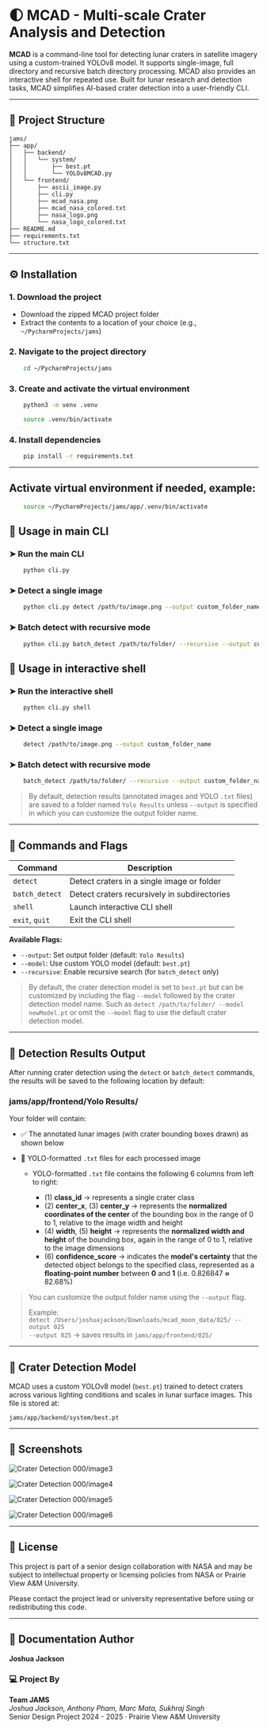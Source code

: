 # 🌓 MCAD - Multi-scale Crater Analysis and Detection

**MCAD** is a command-line tool for detecting lunar craters in satellite imagery using a custom-trained YOLOv8 model. 
It supports single-image, full directory and recursive batch directory processing. MCAD also provides an interactive shell
for repeated use. Built for lunar research and detection tasks, MCAD simplifies AI-based crater detection into a 
user-friendly CLI.

---

## 📁 Project Structure
```
jams/
├── app/
│   ├── backend/
│   │   └── system/
│   │       ├── best.pt
│   │       └── YOLOv8MCAD.py
│   └── frontend/
│       ├── ascii_image.py
│       ├── cli.py
│       ├── mcad_nasa.png
│       ├── mcad_nasa_colored.txt
│       ├── nasa_logo.png
│       └── nasa_logo_colored.txt
├── README.md
├── requirements.txt
└── structure.txt
```

---

## ⚙️ Installation

### 1. Download the project
- Download the zipped MCAD project folder
- Extract the contents to a location of your choice (e.g., `~/PycharmProjects/jams`)

### 2. Navigate to the project directory
```bash
    cd ~/PycharmProjects/jams
```

### 3. Create and activate the virtual environment
```bash
    python3 -m venv .venv
```
```bash
    source .venv/bin/activate
```

### 4. Install dependencies
```bash
    pip install -r requirements.txt
```

---
## Activate virtual environment if needed, example:
```bash
    source ~/PycharmProjects/jams/app/.venv/bin/activate
```

## 🚀 Usage in main CLI
### ➤ Run the main CLI
```bash
    python cli.py
```

### ➤ Detect a single image
```bash
    python cli.py detect /path/to/image.png --output custom_folder_name
```

### ➤ Batch detect with recursive mode
```bash
    python cli.py batch_detect /path/to/folder/ --recursive --output custom_folder_name
```
## 🚀 Usage in interactive shell
### ➤ Run the interactive shell
```bash
    python cli.py shell
```

### ➤ Detect a single image
```bash
    detect /path/to/image.png --output custom_folder_name
```

### ➤ Batch detect with recursive mode
```bash
    batch_detect /path/to/folder/ --recursive --output custom_folder_name
```

> By default, detection results (annotated images and YOLO `.txt` files) are 
> saved to a folder named `Yolo Results` unless `--output` is specified in which you 
> can customize the output folder name.

---

## 🧪 Commands and Flags

| Command        | Description                                  |
|----------------|----------------------------------------------|
| `detect`       | Detect craters in a single image or folder   |
| `batch_detect` | Detect craters recursively in subdirectories |
| `shell`        | Launch interactive CLI shell                 |
| `exit`, `quit` | Exit the CLI shell                           |

**Available Flags:**
- `--output`: Set output folder (default: `Yolo Results`)
- `--model`: Use custom YOLO model (default: `best.pt`)
- `--recursive`: Enable recursive search (for `batch_detect` only)

> By default, the crater detection model is set to `best.pt` but can be customized by including the flag `--model` followed by the crater detection model name.
> Such as `detect /path/to/folder/ --model newModel.pt` or omit the `--model` flag to use the default crater detection model.

---

## 📂 Detection Results Output

After running crater detection using the `detect` or `batch_detect` commands, the results will be saved to the following location by default:

### jams/app/frontend/Yolo Results/

Your folder will contain:
- ✅ The annotated lunar images (with crater bounding boxes drawn) as shown below

- 📝 YOLO-formatted `.txt` files for each processed image

    - YOLO-formatted `.txt` file contains the following 6 columns from left to right:

        - (1) **class_id** → represents a single crater class
        - (2) **center_x**, (3) **center_y** → represents the **normalized coordinates of the center** of the bounding box in the range of 0 to 1, relative to the image width and height
        - (4) **width**, (5) **height** → represents the **normalized width and height** of the bounding box, again in the range of 0 to 1, relative to the image dimensions
        - (6) **confidence_score** → indicates the **model's certainty** that the detected object belongs to the specified class, represented as a **floating-point number** between **0** and **1** (i.e. 0.826847 **≈** 82.68%)


> You can customize the output folder name using the `--output` flag.
>
> Example:  
> `detect /Users/joshuajackson/Downloads/mcad_moon_data/025/ --output 025`  
> `--output 025` → saves results in `jams/app/frontend/025/`
> 

---

## 🧠 Crater Detection Model

MCAD uses a custom YOLOv8 model (`best.pt`) trained to detect craters across various lighting conditions and scales in lunar surface images. 
This file is stored at:

```
jams/app/backend/system/best.pt
```

---

## 📸 Screenshots

![Crater Detection 000/image3](_Users_joshuajackson_Downloads_mcad_moon_data_000_image_3_visualized.jpg)

![Crater Detection 000/image4](_Users_joshuajackson_Downloads_mcad_moon_data_000_image_4_visualized.jpg)

![Crater Detection 000/image5](_Users_joshuajackson_Downloads_mcad_moon_data_000_image_5_visualized.jpg)

![Crater Detection 000/image6](_Users_joshuajackson_Downloads_mcad_moon_data_000_image_6_visualized.jpg)

---

## 📜 License

This project is part of a senior design collaboration with NASA and may be subject to intellectual property or licensing policies from NASA or Prairie View A&M University.

Please contact the project lead or university representative before using or redistributing this code.

---
## 👤 Documentation Author

**Joshua Jackson**

### 💻 Project By

**Team JAMS**  
*Joshua Jackson, Anthony Pham, Marc Mata, Sukhraj Singh*  
Senior Design Project 2024 - 2025 · Prairie View A&M University



